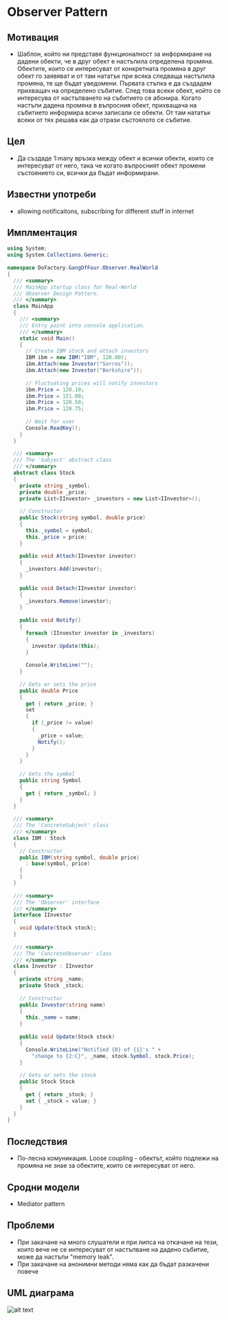 ﻿# Observer Pattern

## Мотивация

 * Шаблон, който ни представя функционалност за информиране на дадени обекти, че в друг обект е настъпила определена промяна. Обектите, които се интересуват от конкретната промяна в друг обект го заявяват и от там нататък при всяка следваща настъпила промяна, те ще бъдат уведомени. Първата стъпка е да създадем прихващач на определено събитие. След това всеки обект, който се интересува от настъпването на събитието се абонира. Когато настъпи дадена промяна в въпросния обект, прихващача на събитието информира всичи записали се обекти. От там нататък всеки от тях решава как да отрази състоялото се събитие.

## Цел

 * Да създаде 1:many връзка между обект и всички обекти, които се интересуват от него, така че когато въпросният обект промени състоянието си, всички да бъдат информирани.

	    
## Известни употреби
* allowing notificaitons, subscribing for different stuff in internet

## Имплментация 

```c#
using System;
using System.Collections.Generic;
 
namespace DoFactory.GangOfFour.Observer.RealWorld
{
  /// <summary>
  /// MainApp startup class for Real-World 
  /// Observer Design Pattern.
  /// </summary>
  class MainApp
  {
    /// <summary>
    /// Entry point into console application.
    /// </summary>
    static void Main()
    {
      // Create IBM stock and attach investors
      IBM ibm = new IBM("IBM", 120.00);
      ibm.Attach(new Investor("Sorros"));
      ibm.Attach(new Investor("Berkshire"));
 
      // Fluctuating prices will notify investors
      ibm.Price = 120.10;
      ibm.Price = 121.00;
      ibm.Price = 120.50;
      ibm.Price = 120.75;
 
      // Wait for user
      Console.ReadKey();
    }
  }
 
  /// <summary>
  /// The 'Subject' abstract class
  /// </summary>
  abstract class Stock
  {
    private string _symbol;
    private double _price;
    private List<IInvestor> _investors = new List<IInvestor>();
 
    // Constructor
    public Stock(string symbol, double price)
    {
      this._symbol = symbol;
      this._price = price;
    }
 
    public void Attach(IInvestor investor)
    {
      _investors.Add(investor);
    }
 
    public void Detach(IInvestor investor)
    {
      _investors.Remove(investor);
    }
 
    public void Notify()
    {
      foreach (IInvestor investor in _investors)
      {
        investor.Update(this);
      }
 
      Console.WriteLine("");
    }
 
    // Gets or sets the price
    public double Price
    {
      get { return _price; }
      set
      {
        if (_price != value)
        {
          _price = value;
          Notify();
        }
      }
    }
 
    // Gets the symbol
    public string Symbol
    {
      get { return _symbol; }
    }
  }
 
  /// <summary>
  /// The 'ConcreteSubject' class
  /// </summary>
  class IBM : Stock
  {
    // Constructor
    public IBM(string symbol, double price)
      : base(symbol, price)
    {
    }
  }
 
  /// <summary>
  /// The 'Observer' interface
  /// </summary>
  interface IInvestor
  {
    void Update(Stock stock);
  }
 
  /// <summary>
  /// The 'ConcreteObserver' class
  /// </summary>
  class Investor : IInvestor
  {
    private string _name;
    private Stock _stock;
 
    // Constructor
    public Investor(string name)
    {
      this._name = name;
    }
 
    public void Update(Stock stock)
    {
      Console.WriteLine("Notified {0} of {1}'s " +
        "change to {2:C}", _name, stock.Symbol, stock.Price);
    }
 
    // Gets or sets the stock
    public Stock Stock
    {
      get { return _stock; }
      set { _stock = value; }
    }
  }
}
  ```

## Последствия
* По-лесна комуникация. Loose coupling - обектът, който подлежи на промяна не знае за обектите, които се интересуват от него.

## Сродни модели
* Mediator pattern

## Проблеми
* При закачане на много слушатели и при липса на откачане на тези, които вече не се интересуват от настъпване на дадено събитие, може да настъпи "memory leak". 
* При закачане на анонимни методи няма как да бъдат разкачени повече

## UML  диаграма

![alt text](http://www.dofactory.com/images/diagrams/net/observer.gif)
